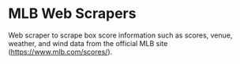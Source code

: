 # MLB Web Scrapers
Web scraper to scrape box score information such as scores, venue, weather, and wind data from the official MLB site (https://www.mlb.com/scores/).
